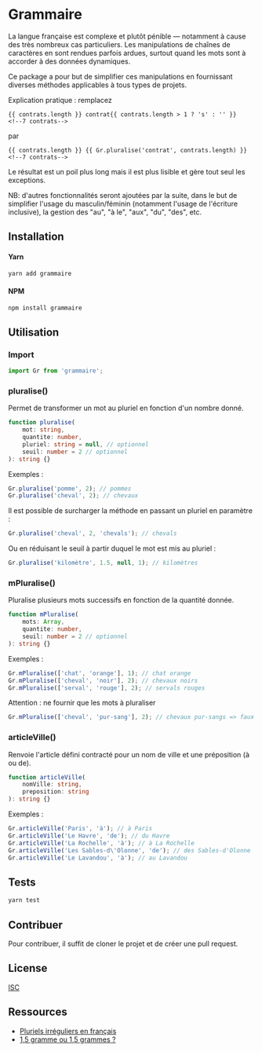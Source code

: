 # Grammaire

La langue française est complexe et plutôt pénible — notamment à cause des très nombreux cas particuliers.
Les manipulations de chaînes de caractères en sont rendues parfois ardues, surtout quand les mots sont à accorder à des données dynamiques.

Ce package a pour but de simplifier ces manipulations en fournissant diverses méthodes applicables à tous types de projets.

Explication pratique : remplacez
```vue
{{ contrats.length }} contrat{{ contrats.length > 1 ? 's' : '' }}
<!--7 contrats-->
```
par
```vue
{{ contrats.length }} {{ Gr.pluralise('contrat', contrats.length) }}
<!--7 contrats-->
```

Le résultat est un poil plus long mais il est plus lisible et gère tout seul les exceptions.

NB: d'autres fonctionnalités seront ajoutées par la suite, dans le but de simplifier l'usage du masculin/féminin (notamment
l'usage de l'écriture inclusive), la gestion des "au", "à le", "aux", "du", "des", etc.


## Installation

#### Yarn
```bash
yarn add grammaire
```

#### NPM
```bash
npm install grammaire
```


## Utilisation

### Import
```javascript
import Gr from 'grammaire';
```

### pluralise()
Permet de transformer un mot au pluriel en fonction d'un nombre donné.

```typescript
function pluralise(
    mot: string,
    quantite: number,
    pluriel: string = null, // optionnel
    seuil: number = 2 // optionnel
): string {}
```

Exemples :
```javascript
Gr.pluralise('pomme', 2); // pommes
Gr.pluralise('cheval', 2); // chevaux
```

Il est possible de surcharger la méthode en passant un pluriel en paramètre :
```javascript
Gr.pluralise('cheval', 2, 'chevals'); // chevals
```

Ou en réduisant le seuil à partir duquel le mot est mis au pluriel :
```javascript
Gr.pluralise('kilomètre', 1.5, null, 1); // kilomètres
```

### mPluralise()
Pluralise plusieurs mots successifs en fonction de la quantité donnée.

```typescript
function mPluralise(
    mots: Array,
    quantite: number,
    seuil: number = 2 // optionnel
): string {}
```

Exemples :

```javascript
Gr.mPluralise(['chat', 'orange'], 1); // chat orange
Gr.mPluralise(['cheval', 'noir'], 2); // chevaux noirs
Gr.mPluralise(['serval', 'rouge'], 2); // servals rouges
```
Attention : ne fournir que les mots à pluraliser
```javascript
Gr.mPluralise(['cheval', 'pur-sang'], 2); // chevaux pur-sangs => faux
```

### articleVille()
Renvoie l'article défini contracté pour un nom de ville et une préposition (à ou de).

```typescript
function articleVille(
    nomVille: string,
    preposition: string
): string {}
```

Exemples :

```javascript
Gr.articleVille('Paris', 'à'); // à Paris
Gr.articleVille('Le Havre', 'de'); // du Havre
Gr.articleVille('La Rochelle', 'à'); // à La Rochelle
Gr.articleVille('Les Sables-d\'Olonne', 'de'); // des Sables-d'Olonne
Gr.articleVille('Le Lavandou', 'à'); // au Lavandou
```


## Tests
```bash
yarn test
```


## Contribuer
Pour contribuer, il suffit de cloner le projet et de créer une pull request.


## License
[ISC](https://opensource.org/licenses/ISC)


## Ressources
- [Pluriels irréguliers en français](https://fr.wiktionary.org/wiki/Annexe:Pluriels_irr%C3%A9guliers_en_fran%C3%A7ais)
- [1,5 gramme ou 1,5 grammes ?](https://www.antidote.info/fr/blogue/enquetes/15-gramme-ou-15-grammes)

